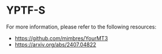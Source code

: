 # YPTF-S

For more information, please refer to the following resources:
- https://github.com/mimbres/YourMT3
- https://arxiv.org/abs/2407.04822
